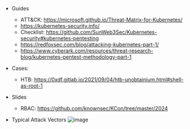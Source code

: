 
- Guides
  - ATT&CK: https://microsoft.github.io/Threat-Matrix-for-Kubernetes/
  - https://kubernetes-security.info/
  - Checklist: https://github.com/SunWeb3Sec/Kubernetes-security#kubernetes-pentesting
  - https://redfoxsec.com/blog/attacking-kubernetes-part-1/
  - https://www.cyberark.com/resources/threat-research-blog/kubernetes-pentest-methodology-part-1


- Cases:
  - HTB: https://0xdf.gitlab.io/2021/09/04/htb-unobtainium.html#shell-as-root-1
 
- Slides
  - RBAC: https://github.com/knownsec/KCon/tree/master/2024

- Typical Attack Vectors
![image](https://github.com/user-attachments/assets/6a1eaca7-741c-4748-a919-4e693cd7f0ef)
